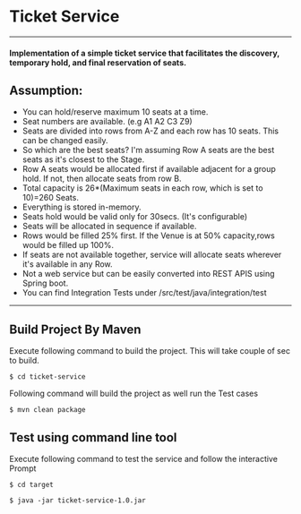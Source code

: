 # Ticket Service
---
#### Implementation of a simple ticket service that facilitates the discovery, temporary hold, and final reservation of seats.

## Assumption:
 * You can hold/reserve maximum 10 seats at a time.
 * Seat numbers are available. (e.g A1 A2 C3 Z9)
 * Seats are divided into rows from A-Z and each row has 10 seats. This can be changed easily.
 * So which are the best seats? I'm assuming Row A seats are the best seats as it's closest to the Stage.
 * Row A seats would be allocated first if available adjacent for a group hold. If not, then allocate seats from row B.
 * Total capacity is 26*(Maximum seats in each row, which is set to 10)=260 Seats.
 * Everything is stored in-memory.
 * Seats hold would be valid only for 30secs. (It's configurable)
 * Seats will be allocated in sequence if available. 
 * Rows would be filled 25% first. If the Venue is at 50% capacity,rows would be filled up 100%.
 * If seats are not available together, service will allocate seats wherever it's available in any Row.
 * Not a web service but can be easily converted into REST APIS using Spring boot.
 * You can find Integration Tests under /src/test/java/integration/test

--- 
## Build Project By Maven

Execute following command to build the project. This will take couple of sec to build.

```
$ cd ticket-service
```

Following command will build the project as well run the Test cases

```
$ mvn clean package
```

## Test using command line tool
Execute following command to test the service and follow the interactive Prompt 
```
$ cd target
```

```
$ java -jar ticket-service-1.0.jar
```

